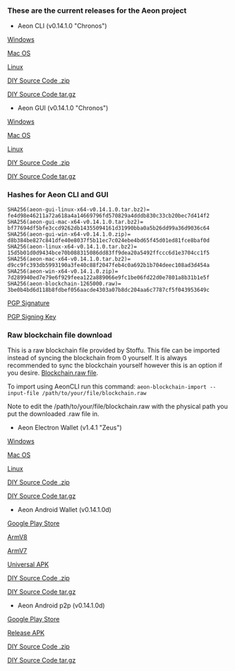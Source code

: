 ### These are the current releases for the Aeon project

* Aeon CLI (v0.14.1.0 "Chronos")

[Windows](https://github.com/aeonix/aeon/releases/download/v0.14.1.0-aeon/aeon-win-x64-v0.14.1.0.zip)

[Mac OS](https://github.com/aeonix/aeon/releases/download/v0.14.1.0-aeon/aeon-mac-x64-v0.14.1.0.tar.bz2)

[Linux](https://github.com/aeonix/aeon/releases/download/v0.14.1.0-aeon/aeon-linux-x64-v0.14.1.0.tar.bz2)

[DIY Source Code .zip](https://github.com/aeonix/aeon/archive/v0.14.1.0-aeon.zip)

[DIY Source Code tar.gz](https://github.com/aeonix/aeon/archive/v0.14.1.0-aeon.tar.gz)


* Aeon GUI (v0.14.1.0 "Chronos")

[Windows](https://github.com/aeonix/aeon-gui/releases/download/v0.14.1.0-aeon/aeon-gui-win-x64-v0.14.1.0.zip)

[Mac OS](https://github.com/aeonix/aeon-gui/releases/download/v0.14.1.0-aeon/aeon-gui-mac-x64-v0.14.1.0.tar.bz2)

[Linux](https://github.com/aeonix/aeon-gui/releases/download/v0.14.1.0-aeon/aeon-gui-linux-x64-v0.14.1.0.tar.bz2)

[DIY Source Code .zip](https://github.com/aeonix/aeon-gui/archive/v0.14.1.0-aeon.zip)

[DIY Source Code tar.gz](https://github.com/aeonix/aeon-gui/archive/v0.14.1.0-aeon.tar.gz)

### Hashes for Aeon CLI and GUI

```
SHA256(aeon-gui-linux-x64-v0.14.1.0.tar.bz2)= fe4d98e46211a72a618a4a14669796fd570829a4dddb830c33cb20bec7d414f2
SHA256(aeon-gui-mac-x64-v0.14.1.0.tar.bz2)= bf77694df5bfe3ccd9262db14355094161d31990bba0a5b26dd99a36d9036c64
SHA256(aeon-gui-win-x64-v0.14.1.0.zip)= d8b384be827c841dfe40e8037f5b11ec7c024ebe4bd65f45d01ed81fce8baf0d
SHA256(aeon-linux-x64-v0.14.1.0.tar.bz2)= 15d5b01d0d9434bce70b088315086dd83ff9dea20a5492ffccc6d1e3704cc1f5
SHA256(aeon-mac-x64-v0.14.1.0.tar.bz2)= d9cc9fc393db5993190a3fe40c88f2047feb4c0a692b1b704deec108ad3d454a
SHA256(aeon-win-x64-v0.14.1.0.zip)= 7d289940ed7e79e6f929feea122a889066e9fc1be06fd22d0e7801a8b31b1e5f
SHA256(aeon-blockchain-1265000.raw)= 3be0b4bd6d118b8fdbef056aacde4303a07b8dc204aa6c7787cf5f043953649c
```

[PGP Signature](https://www.aeon.cash/hashes.asc)

[PGP Signing Key](https://raw.githubusercontent.com/aeonix/aeon/master/utils/gpg_keys/stoffu.asc)

### Raw blockchain file download

This is a raw blockchain file provided by Stoffu. This file can be imported instead of syncing the blockchain from 0 yourself. It is always recommended to sync the blockchain yourself however this is an option if you desire. [Blockchain.raw file](https://drive.google.com/u/0/uc?id=1yiF7xvApQeQ-VBrJ_IDPQpdleqywNtvg).

To import using AeonCLI run this command:
``aeon-blockchain-import --input-file /path/to/your/file/blockchain.raw``

Note to edit the /path/to/your/file/blockchain.raw with the physical path you put the downloaded .raw file in. 


* Aeon Electron Wallet (v1.4.1 "Zeus")

[Windows](https://github.com/BigslimVdub/AeonLW/releases/download/v1.4.1/AeonLW.Setup.1.4.1.exe)

[Mac OS](https://github.com/BigslimVdub/AeonLW/releases/download/v1.4.1/AeonLW-1.4.1.dmg)

[Linux](https://github.com/BigslimVdub/AeonLW/releases/download/v1.4.1/AeonLW_1.4.1_amd64.deb)

[DIY Source Code .zip](https://github.com/BigslimVdub/AeonLW/archive/v1.4.1.zip)

[DIY Source Code tar.gz](https://github.com/BigslimVdub/AeonLW/archive/v1.4.1.tar.gz)


* Aeon Android Wallet (v0.14.1.0d)

[Google Play Store](https://play.google.com/store/apps/details?id=org.aeondroid.app)

[ArmV8](https://github.com/ivoryguru/aeondroid/releases/download/0.14.1.0d/app-arm64-v8a-release.apk)

[ArmV7](https://github.com/ivoryguru/aeondroid/releases/download/0.14.1.0d/app-armeabi-v7a-release.apk)

[Universal APK](https://github.com/ivoryguru/aeondroid/releases/download/0.14.1.0d/app-universal-release.apk)

[DIY Source Code .zip](https://github.com/ivoryguru/aeondroid/archive/0.14.1.0d.zip)

[DIY Source Code tar.gz](https://github.com/ivoryguru/aeondroid/archive/0.14.1.0d.tar.gz)


* Aeon Android p2p (v0.14.1.0d)

[Google Play Store](https://play.google.com/store/apps/details?id=org.aeondroidp2p.app)

[Release APK](https://github.com/ivoryguru/aeondroid-p2p/releases/download/0.14.1.0d/app-release.apk)

[DIY Source Code .zip](https://github.com/ivoryguru/aeondroid-p2p/archive/0.14.1.0d.zip)

[DIY Source Code tar.gz](https://github.com/ivoryguru/aeondroid-p2p/archive/0.14.1.0d.tar.gz)

